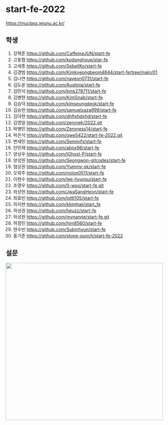# start-fe-2022

https://jnuclass.jejunu.ac.kr/

## 학생

1. 강혁준 https://github.com/CaffeineJUN/start-fe
1. 고동협 https://github.com/kodonghyup/star-fe
1. 고세종 https://github.com/SebellKo/start-fe
1. 김경범 https://github.com/Kimkyeongbeom4844/start-fe/tree/main/01
1. 김나연 https://github.com/nayeon0731/start-fe
1. 김도윤 https://github.com/Austinia/start-fe
1. 김민석 https://github.com/kms278711/start-fe
1. 김병현 https://github.com/KimGnab/start-fe
1. 김승덕 https://github.com/kimseungdeok/start-fe
1. 김승헌 https://github.com/samuelzaza999/start-fe
1. 김아현 https://github.com/dhflxhdxhd/start-fe
1. 김영일 https://github.com/zeronek/2022.git
1. 박병민 https://github.com/Zeroness14/start-fe
1. 박은석 https://github.com/qwe5422/start-fe-2022.git
1. 변세민 https://github.com/Seminify/start-fe
1. 안민재 https://github.com/abox96/start-fe
1. 양상우 https://github.com/IGhost-P/start-fe
1. 양성원 https://github.com/Seongwon-gitcodes/start-fe
1. 염상권 https://github.com/Yummy-sk/start-fe
1. 오희주 https://github.com/noion0511/start-fe
1. 이현수 https://github.com/lee-hyunsu/start-fe
1. 조영우 https://github.com/0-woo/start-fe.git
1. 좌상헌 https://github.com/JwaSangHeon/start-fe
1. 최효빈 https://github.com/lottt105/start-fe
1. 하지현 https://github.com/kkimhaji/start_fe
1. 허성권 https://github.com/heuzz/start-fe
1. 허성원 https://github.com/mynanne/start-fe.git
1. 허정민 https://github.com/hjm8560/start-fe
1. 현수빈 https://github.com/Subinhyun/start-fe
1. 홍기준 https://github.com/stone-punch/start-fe-2022

## 설문

<img src="https://i.imgur.com/3zpICut.png" width="500">
